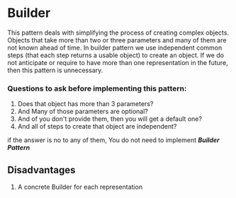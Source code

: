 # Builder 
This pattern deals with simplifying the process of creating complex objects. Objects that take more than two or three parameters and many of them are not known ahead of time.
In builder pattern we use independent common steps (that each step returns a usable object) to create an object.
If we do not anticipate or require to have more than one representation in the future, then this pattern is unnecessary.

### Questions to ask before implementing this pattern:
1. Does that object has more than 3 parameters?
2. And Many of those parameters are optional?
3. And of you don't provide them, then you will get a default one?
4. And all of steps to create that object are independent?

if the answer is no to any of them, You do not need to implement ***Builder Pattern***

## Disadvantages
1. A concrete Builder for each representation